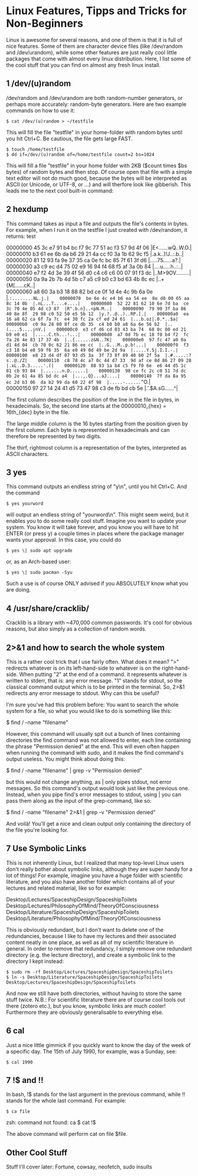 # Linux Features, Tipps and Tricks for Non-Beginners
Linux is awesome for several reasons, and one of them is that it is full of nice features. Some of them are character device files (like /dev/random and /dev/urandom), while some other features are just really cool little packages that come with almost every linux distribution. Here, I list some of the cool stuff that you can find on almost any fresh linux install.

## 1 /dev/(u)random
/dev/random and /dev/urandom are both random-number generators, or perhaps more accurately: random-byte generators. Here are two example commands on how to use it:

    $ cat /dev/(u)random > ~/testfile

This will fill the file "testfile" in your home-folder with random bytes until you hit Ctrl+C. Be cautious, the file gets large FAST.

    $ touch /home/testfile
    $ dd if=/dev/(u)random of=/home/testfile count=2 bs=1024

This will fill a file "testfile" in your home folder with 2KB ($count times $bs bytes) of random bytes and then stop. Of course open that file with a simple text editor will not do much good, because the bytes will be interpreted as ASCII (or Unicode, or UTF-8, or ...) and will therfore look like gibberish. This leads me to the next cool built-in command:

## 2 hexdump
This command takes as input a file and outputs the file's contents in bytes. For example, when I run it on the testfile I just created with /dev/random, it returns: test

00000000  45 3c e7 91 b4 bc f7 9c  77 51 ac f3 57 9d 4f 06  |E<......wQ..W.O.|   
00000010  b3 61 ee 6b da b6 29 21  4a cc f0 3a 1b 62 9c f5  |.a.k..)!J..:.b..|   
00000020  81 12 93 fa 9e 37 35 ca  0e fc bc 85 7f 61 3f d6  |.....75......a?.|   
00000030  a3 c9 ec d4 75 02 e9 16  94 f4 68 f5 af 3a 0b 84  |....u.....h..:..|   
00000040  e7 f2 4d 3e 39 4f 56 d0  c4 c6 c6 00 07 91 f3 dc  |..M>9OV.........|   
00000050  0a 9a 2b 7b 4d 5b c7 a5  c9 b0 c3 bd 63 4b 8c ec  |..+{M[......cK..|   
00000060  a8 60 3a b3 18 88 82 bd  ce 0f 1d 4e 4c 9b 6a 0e  |.`:........NL.j.|   
00000070  be 6e 4c e4 b6 ea 54 ee  8e d0 00 65 aa 8c 14 0b  |.nL...T....e....|   
00000080  52 22 81 62 10 6e 7d ba  ce 3c 70 4e 05 4d c3 87  |R".b.n}..<pN.M..|   
00000090  79 90 3f ba 86 40 8e 8f  29 98 c0 52 50 e5 5b 12  |y.?..@..)..RP.[.|   
000000a0  ea 16 a8 62 ca 6f 7a 7c  e4 30 fc 2a cf ed 24 61  |...b.oz|.0.*..$a|   
000000b0  c0 9a 28 00 8f ce db 35  c4 b0 b0 a8 6a 6e 56 b2  |..(....5....jnV.|   
000000c0  e3 cf d6 cd 03 43 ba 74  68 0c 80 ed 21 b9 e0 e1  |.....C.th...!...|   
000000d0  a7 0d 7b ec 18 f0 b4 f2  fc 7a 26 4e 83 17 37 4b  |..{......z&N..7K|   
000000e0  97 fc 47 a0 0a d1 4d 04  cb 70 0c 62 21 86 ee cc  |..G...M..p.b!...|   
000000f0  f3 c3 18 b4 e8 59 f6 35  6a e0 49 0d 49 be 2d 9a  |.....Y.5j.I.I.-.|   
00000100  e8 23 d4 df 07 93 d5 3a  3f 73 8f 89 40 b0 2f 5a  |.#.....:?s..@./Z|   
00000110  c8 78 4c a7 0c 44 d7 33  9d af ce 8d 86 27 09 28  |.xL..D.3.....'.(|   
00000120  88 93 1a b4 c5 f9 f0 6e  e6 44 d5 1c 81 cb 93 84  |.......n.D......|   
00000130  98 ce fc 2c c0 51 7d dc  0b 2e 61 4a 85 bd dc a4  |...,.Q}...aJ....|   
00000140  7f da 8a 95 ec 2d b3 06  da b2 99 da 60 22 4f 98  |.....-......`"O.|   
00000150  97 27 14 24 41 d5 73 47  98 c3 de fb bd cb 5e     |.'.$A.sG......^|   

The first column describes the position of the line in the file in bytes, in hexadecimals. So, the second line starts at the 00000010_{hex} = 16th_{dec} byte in the file. 

The large middle column is the 16 bytes starting from the position given by the first column. Each byte is represented in hexadecimals and can therefore be represented by two digits.

The thirf, rightmost column is a representation of the bytes, interpreted as ASCII characters.

## 3 yes
This command outputs an endless string of "y\n", until you hit Ctrl+C. And the command

    $ yes yourword

will output an endless string of "yourword\n". This might seem weird, but it enables you to do some really cool stuff. Imagine you want to update your system. You know it will take forever, and you know you will have to hit ENTER (or press y) a couple times in places where the package manager wants your approval. In this case, you could do

    $ yes \| sudo apt upgrade

or, as an Arch-based user:

    $ yes \| sudo pacman -Syu

Such a use is of course ONLY advised if you ABSOLUTELY know what you are doing.

## 4 /usr/share/cracklib/
Cracklib is a library with ~470,000 common passwords. It's cool for obvious reasons, but also simply as a collection of random words.

## 2>&1 and how to search the whole system
This is a rather cool trick that I use fairly often. What does it mean? ">" redirects whatever is on its left-hand-side to whatever is on the right-hand-side. When putting "2" at the end of a command. it represents whatever is written to stderr, that is: any error message. "1" stands for stdout, so the classical command output which is to be printed in the terminal. So, 2>&1 redirects any error message to stdout. Why can this be useful?

I'm sure you've had this problem before: You want to search the whole system for a file, so what you would like to do is something like this:

$ find / -name "filename"

However, this command will usually spit out a bunch of lines containing directories the find command was not allowed to enter, each line containing the phrase "Permission denied" at the end. This will even often happen when running the command with sudo, and it makes the find command's output useless. You might think about doing this:

$ find / -name "filename" | grep -v "Permission denied"

but this would not change anything, as | only pipes stdout, not error messages. So this command's output would look just like the previous one. Instead, when you pipe find's error messages to stdout, using | you can pass them along as the input of the grep-command, like so:

$ find / -name "filename" 2>&1 | grep -v "Permission denied"

And voilà! You'll get a nice and clean output only containing the directory of the file you're looking for. 

## 7 Use Symbolic Links
This is not inherently Linux, but I realized that many top-level Linux users don't really bother about symbolic links, although they are super handy for a lot of things! For example, imagine you have a huge folder with scientific literature, and you also have another folder which contains all of your lectures and related material, like so for example:

Desktop/Lectures/SpaceshipDesign/SpaceshipToilets
Desktop/Lectures/PhilosophyOfMind/TheoryOfConsciousness
Desktop/Literature/SpaceshipDesign/SpaceshipToilets
Desktop/Literature/PhilosophyOfMind/TheoryOfConsciousness

This is obviously redundant, but I don't want to delete one of the redundancies, because I like to have my lectures and their associated content neatly in one place, as well as all of my scientific literature in general. In order to remove that redundancy, I simply remove one redundant directory (e.g. the lecture directory), and create a symbolic link to the directory I kept instead:

    $ sudo rm -rf Desktop/Lectures/SpaceshipDesign/SpaceshipToilets
    $ ln -s Desktop/Literature/SpaceshipDesign/SpaceshipToilets Desktop/Lectures/SpaceshipDesign/SpaceshipToilets

And now we still have both directories, without having to store the same stuff twice. 
N.B.: For scientific literature there are of course cool tools out there (zotero etc.), but you know, symbolic links are much cooler! Furthermore they are obviously generalisable to everything else.

## 6 cal
Just a nice little gimmick if you quickly want to know the day of the week of a specific day. The 15th of July 1990, for example, was a Sunday, see:

    $ cal 1990

## 7 !$ and !!
In bash, !$ stands for the last argument in the previous command, while !! stands for the whole last command. For example:

    $ ca file
zsh: command not found: ca
    $ cat !$

The above command will perform cat on file $file. 


## Other Cool Stuff
Stuff I'll cover later:
Fortune, cowsay, neofetch, sudo insults